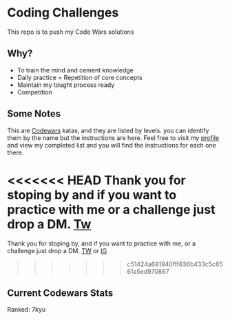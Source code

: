 # Coding Challenges

This repo is to push my Code Wars solutions

## Why?

* To train the mind and cement knowledge
* Daily practice = Repetition of core concepts
* Maintain my tought process ready 
* Competition


## Some Notes

This are [Codewars](https://codewars.com) katas, and they are listed by levels. you can identify them by the name but the instructions are here. Feel free to visit my [profile](https://www.codewars.com/users/efs0-cod3/completed) and view my completed list and you will find the instructions for each one there.

<<<<<<< HEAD
Thank you for stoping by and if you want to practice with me or a challenge just drop a DM.
[Tw](efs0_code) 
=======
Thank you for stoping by, and if you want to practice with me, or a challenge just drop a DM.
[TW](https://twitter.com/efs0_code) or [IG](https://www.instagram.com/efs0cod3/)
>>>>>>> c51424a681940fff836b433c5c6561a5ed970867

## Current Codewars Stats

Ranked: 7kyu
